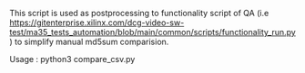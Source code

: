 This script is used as postprocessing to functionality script of QA (i.e https://gitenterprise.xilinx.com/dcg-video-sw-test/ma35_tests_automation/blob/main/common/scripts/functionality_run.py ) to simplify manual md5sum comparision.

Usage : python3 compare_csv.py <first csv result file> <second csv result file > <Name of md5 comparision result file>
